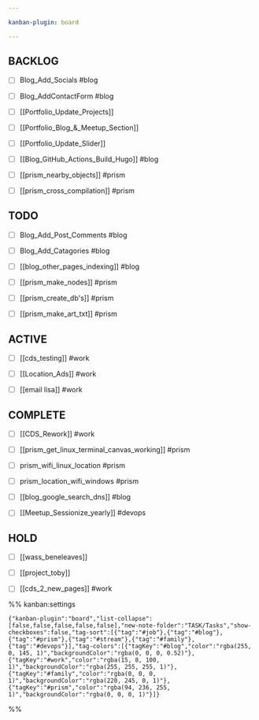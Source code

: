 ```yaml
---

kanban-plugin: board

---
```


## BACKLOG

- [ ] Blog_Add_Socials
	#blog
- [ ] Blog_AddContactForm
	#blog
- [ ] [[Portfolio_Update_Projects]]
- [ ] [[Portfolio_Blog_&_Meetup_Section]]
- [ ] [[Portfolio_Update_Slider]]
- [ ] [[Blog_GitHub_Actions_Build_Hugo]]
	#blog
- [ ] [[prism_nearby_objects]]
	#prism
- [ ] [[prism_cross_compilation]]
	#prism


## TODO

- [ ] Blog_Add_Post_Comments
	#blog
- [ ] Blog_Add_Catagories
	#blog
- [ ] [[blog_other_pages_indexing]]
	#blog
- [ ] [[prism_make_nodes]]
	#prism
- [ ] [[prism_create_db's]]
	#prism
- [ ] [[prism_make_art_txt]]
	#prism


## ACTIVE

- [ ] [[cds_testing]]
	#work
- [ ] [[Location_Ads]]
	#work
- [ ] [[email lisa]] 
	#work


## COMPLETE

- [ ] [[CDS_Rework]]
	#work
- [ ] [[prism_get_linux_terminal_canvas_working]]
	#prism
- [ ] prism_wifi_linux_location
	#prism
- [ ] prism_location_wifi_windows
	#prism
- [ ] [[blog_google_search_dns]]
	#blog
- [ ] [[Meetup_Sessionize_yearly]]
	#devops


## HOLD

- [ ] [[wass_beneleaves]]
- [ ] [[project_toby]]
- [ ] [[cds_2_new_pages]]
	#work




%% kanban:settings
```
{"kanban-plugin":"board","list-collapse":[false,false,false,false,false],"new-note-folder":"TASK/Tasks","show-checkboxes":false,"tag-sort":[{"tag":"#job"},{"tag":"#blog"},{"tag":"#prism"},{"tag":"#stream"},{"tag":"#family"},{"tag":"#devops"}],"tag-colors":[{"tagKey":"#blog","color":"rgba(255, 0, 145, 1)","backgroundColor":"rgba(0, 0, 0, 0.52)"},{"tagKey":"#work","color":"rgba(15, 8, 100, 1)","backgroundColor":"rgba(255, 255, 255, 1)"},{"tagKey":"#family","color":"rgba(0, 0, 0, 1)","backgroundColor":"rgba(220, 245, 0, 1)"},{"tagKey":"#prism","color":"rgba(94, 236, 255, 1)","backgroundColor":"rgba(0, 0, 0, 1)"}]}
```
%%